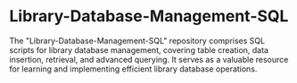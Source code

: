 # Library-Database-Management-SQL
The "Library-Database-Management-SQL" repository comprises SQL scripts for library database management, covering table creation, data insertion, retrieval, and advanced querying. It serves as a valuable resource for learning and implementing efficient library database operations. 
